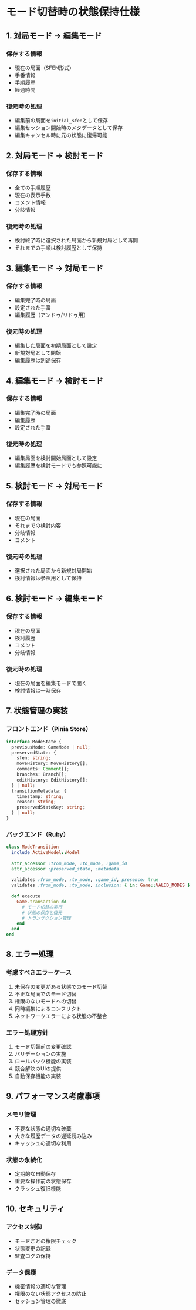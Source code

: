 # モード切替時の状態保持仕様

## 1. 対局モード → 編集モード

### 保存する情報
- 現在の局面（SFEN形式）
- 手番情報
- 手順履歴
- 経過時間

### 復元時の処理
- 編集前の局面を`initial_sfen`として保存
- 編集セッション開始時のメタデータとして保存
- 編集キャンセル時に元の状態に復帰可能

## 2. 対局モード → 検討モード

### 保存する情報
- 全ての手順履歴
- 現在の表示手数
- コメント情報
- 分岐情報

### 復元時の処理
- 検討終了時に選択された局面から新規対局として再開
- それまでの手順は検討履歴として保持

## 3. 編集モード → 対局モード

### 保存する情報
- 編集完了時の局面
- 設定された手番
- 編集履歴（アンドゥ/リドゥ用）

### 復元時の処理
- 編集した局面を初期局面として設定
- 新規対局として開始
- 編集履歴は別途保存

## 4. 編集モード → 検討モード

### 保存する情報
- 編集完了時の局面
- 編集履歴
- 設定された手番

### 復元時の処理
- 編集局面を検討開始局面として設定
- 編集履歴を検討モードでも参照可能に

## 5. 検討モード → 対局モード

### 保存する情報
- 現在の局面
- それまでの検討内容
- 分岐情報
- コメント

### 復元時の処理
- 選択された局面から新規対局開始
- 検討情報は参照用として保持

## 6. 検討モード → 編集モード

### 保存する情報
- 現在の局面
- 検討履歴
- コメント
- 分岐情報

### 復元時の処理
- 現在の局面を編集モードで開く
- 検討情報は一時保存

## 7. 状態管理の実装

### フロントエンド（Pinia Store）
```typescript
interface ModeState {
  previousMode: GameMode | null;
  preservedState: {
    sfen: string;
    moveHistory: MoveHistory[];
    comments: Comment[];
    branches: Branch[];
    editHistory: EditHistory[];
  } | null;
  transitionMetadata: {
    timestamp: string;
    reason: string;
    preservedStateKey: string;
  } | null;
}
```

### バックエンド（Ruby）
```ruby
class ModeTransition
  include ActiveModel::Model
  
  attr_accessor :from_mode, :to_mode, :game_id
  attr_accessor :preserved_state, :metadata
  
  validates :from_mode, :to_mode, :game_id, presence: true
  validates :from_mode, :to_mode, inclusion: { in: Game::VALID_MODES }
  
  def execute
    Game.transaction do
      # モード切替の実行
      # 状態の保存と復元
      # トランザクション管理
    end
  end
end
```

## 8. エラー処理

### 考慮すべきエラーケース
1. 未保存の変更がある状態でのモード切替
2. 不正な局面でのモード切替
3. 権限のないモードへの切替
4. 同時編集によるコンフリクト
5. ネットワークエラーによる状態の不整合

### エラー処理方針
1. モード切替前の変更確認
2. バリデーションの実施
3. ロールバック機能の実装
4. 競合解決のUIの提供
5. 自動保存機能の実装

## 9. パフォーマンス考慮事項

### メモリ管理
- 不要な状態の適切な破棄
- 大きな履歴データの遅延読み込み
- キャッシュの適切な利用

### 状態の永続化
- 定期的な自動保存
- 重要な操作前の状態保存
- クラッシュ復旧機能

## 10. セキュリティ

### アクセス制御
- モードごとの権限チェック
- 状態変更の記録
- 監査ログの保持

### データ保護
- 機密情報の適切な管理
- 権限のない状態アクセスの防止
- セッション管理の徹底